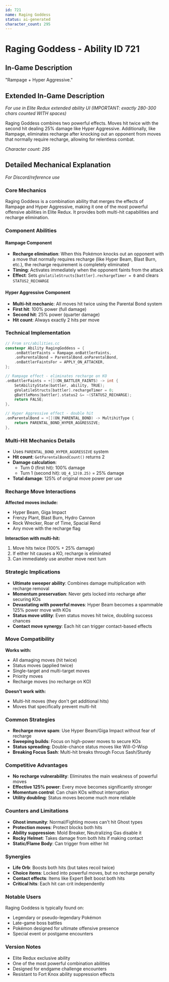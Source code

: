 ```yaml
---
id: 721
name: Raging Goddess 
status: ai-generated
character_count: 295
---
```


# Raging Goddess - Ability ID 721

## In-Game Description
"Rampage + Hyper Aggressive."

## Extended In-Game Description
*For use in Elite Redux extended ability UI (IMPORTANT: exactly 280-300 chars counted WITH spaces)*

Raging Goddess combines two powerful effects. Moves hit twice with the second hit dealing 25% damage like Hyper Aggressive. Additionally, like Rampage, eliminates recharge after knocking out an opponent from moves that normally require recharge, allowing for relentless combat.

*Character count: 295*

## Detailed Mechanical Explanation
*For Discord/reference use*

### Core Mechanics
Raging Goddess is a combination ability that merges the effects of Rampage and Hyper Aggressive, making it one of the most powerful offensive abilities in Elite Redux. It provides both multi-hit capabilities and recharge elimination.

### Component Abilities

#### Rampage Component 
- **Recharge elimination**: When this Pokémon knocks out an opponent with a move that normally requires recharge (like Hyper Beam, Blast Burn, etc.), the recharge requirement is completely eliminated
- **Timing**: Activates immediately when the opponent faints from the attack
- **Effect**: Sets `gVolatileStructs[battler].rechargeTimer = 0` and clears `STATUS2_RECHARGE`

#### Hyper Aggressive Component
- **Multi-hit mechanic**: All moves hit twice using the Parental Bond system
- **First hit**: 100% power (full damage)  
- **Second hit**: 25% power (quarter damage)
- **Hit count**: Always exactly 2 hits per move

### Technical Implementation
```cpp
// From src/abilities.cc
constexpr Ability RagingGoddess = {
    .onBattlerFaints = Rampage.onBattlerFaints,
    .onParentalBond = ParentalBond.onParentalBond,
    .onBattlerFaintsFor = APPLY_ON_ATTACKER,
};

// Rampage effect - eliminates recharge on KO
.onBattlerFaints = +[](ON_BATTLER_FAINTS) -> int {
    SetAbilityState(battler, ability, TRUE);
    gVolatileStructs[battler].rechargeTimer = 0;
    gBattleMons[battler].status2 &= ~(STATUS2_RECHARGE);
    return FALSE;
},

// Hyper Aggressive effect - double hit
.onParentalBond = +[](ON_PARENTAL_BOND) -> MultihitType { 
    return PARENTAL_BOND_HYPER_AGGRESSIVE; 
},
```

### Multi-Hit Mechanics Details
- Uses `PARENTAL_BOND_HYPER_AGGRESSIVE` system
- **Hit count**: `GetParentalBondCount()` returns 2
- **Damage calculation**: 
  - Turn 0 (first hit): 100% damage
  - Turn 1 (second hit): `UQ_4_12(0.25)` = 25% damage
- **Total damage**: 125% of original move power per use

### Recharge Move Interactions
**Affected moves include:**
- Hyper Beam, Giga Impact
- Frenzy Plant, Blast Burn, Hydro Cannon
- Rock Wrecker, Roar of Time, Spacial Rend
- Any move with the recharge flag

**Interaction with multi-hit:**
1. Move hits twice (100% + 25% damage)
2. If either hit causes a KO, recharge is eliminated
3. Can immediately use another move next turn

### Strategic Implications
- **Ultimate sweeper ability**: Combines damage multiplication with recharge removal
- **Momentum preservation**: Never gets locked into recharge after securing KOs
- **Devastating with powerful moves**: Hyper Beam becomes a spammable 125% power move with KOs
- **Status move utility**: Even status moves hit twice, doubling success chances
- **Contact move synergy**: Each hit can trigger contact-based effects

### Move Compatibility
**Works with:**
- All damaging moves (hit twice)
- Status moves (applied twice) 
- Single-target and multi-target moves
- Priority moves
- Recharge moves (no recharge on KO)

**Doesn't work with:**
- Multi-hit moves (they don't get additional hits)
- Moves that specifically prevent multi-hit

### Common Strategies
- **Recharge move spam**: Use Hyper Beam/Giga Impact without fear of recharge
- **Sweeping builds**: Focus on high-power moves to secure KOs
- **Status spreading**: Double-chance status moves like Will-O-Wisp
- **Breaking Focus Sash**: Multi-hit breaks through Focus Sash/Sturdy

### Competitive Advantages
- **No recharge vulnerability**: Eliminates the main weakness of powerful moves
- **Effective 125% power**: Every move becomes significantly stronger
- **Momentum control**: Can chain KOs without interruption
- **Utility doubling**: Status moves become much more reliable

### Counters and Limitations
- **Ghost immunity**: Normal/Fighting moves can't hit Ghost types
- **Protection moves**: Protect blocks both hits
- **Ability suppression**: Mold Breaker, Neutralizing Gas disable it
- **Rocky Helmet**: Takes damage from both hits if making contact
- **Static/Flame Body**: Can trigger from either hit

### Synergies
- **Life Orb**: Boosts both hits (but takes recoil twice)
- **Choice items**: Locked into powerful moves, but no recharge penalty
- **Contact effects**: Items like Expert Belt boost both hits
- **Critical hits**: Each hit can crit independently

### Notable Users
Raging Goddess is typically found on:
- Legendary or pseudo-legendary Pokémon
- Late-game boss battles
- Pokémon designed for ultimate offensive presence
- Special event or postgame encounters

### Version Notes
- Elite Redux exclusive ability
- One of the most powerful combination abilities
- Designed for endgame challenge encounters
- Resistant to Fort Knox ability suppression effects
